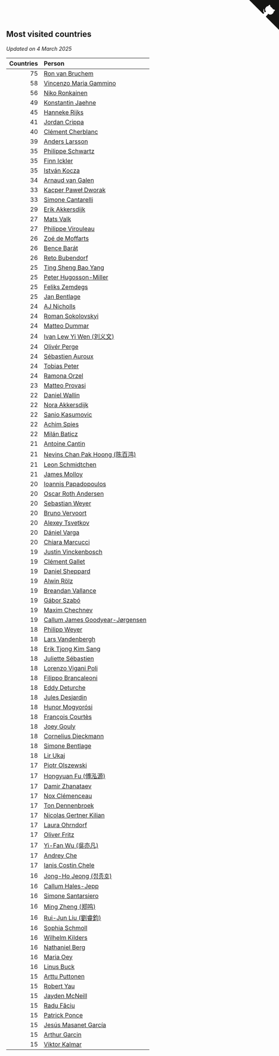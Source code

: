 ## Most visited countries

*Updated on  4 March 2025*

| Countries | Person |
| ---: | :--- |
| 75 | [Ron van Bruchem](https://www.worldcubeassociation.org/persons/2003BRUC01) |
| 58 | [Vincenzo Maria Gammino](https://www.worldcubeassociation.org/persons/2016GAMM01) |
| 56 | [Niko Ronkainen](https://www.worldcubeassociation.org/persons/2010RONK01) |
| 49 | [Konstantin Jaehne](https://www.worldcubeassociation.org/persons/2015JAEH01) |
| 45 | [Hanneke Rijks](https://www.worldcubeassociation.org/persons/2008RIJK01) |
| 41 | [Jordan Crippa](https://www.worldcubeassociation.org/persons/2019CRIP01) |
| 40 | [Clément Cherblanc](https://www.worldcubeassociation.org/persons/2014CHER05) |
| 39 | [Anders Larsson](https://www.worldcubeassociation.org/persons/2003LARS01) |
| 35 | [Philippe Schwartz](https://www.worldcubeassociation.org/persons/2018SCHW02) |
| 35 | [Finn Ickler](https://www.worldcubeassociation.org/persons/2012ICKL01) |
| 35 | [István Kocza](https://www.worldcubeassociation.org/persons/2005KOCZ01) |
| 34 | [Arnaud van Galen](https://www.worldcubeassociation.org/persons/2006GALE01) |
| 33 | [Kacper Paweł Dworak](https://www.worldcubeassociation.org/persons/2020DWOR01) |
| 33 | [Simone Cantarelli](https://www.worldcubeassociation.org/persons/2012CANT02) |
| 29 | [Erik Akkersdijk](https://www.worldcubeassociation.org/persons/2005AKKE01) |
| 27 | [Mats Valk](https://www.worldcubeassociation.org/persons/2007VALK01) |
| 27 | [Philippe Virouleau](https://www.worldcubeassociation.org/persons/2008VIRO01) |
| 26 | [Zoé de Moffarts](https://www.worldcubeassociation.org/persons/2010MOFF02) |
| 26 | [Bence Barát](https://www.worldcubeassociation.org/persons/2008BARA01) |
| 26 | [Reto Bubendorf](https://www.worldcubeassociation.org/persons/2012BUBE01) |
| 25 | [Ting Sheng Bao Yang](https://www.worldcubeassociation.org/persons/2008BAOY01) |
| 25 | [Peter Hugosson-Miller](https://www.worldcubeassociation.org/persons/2021HUGO01) |
| 25 | [Feliks Zemdegs](https://www.worldcubeassociation.org/persons/2009ZEMD01) |
| 25 | [Jan Bentlage](https://www.worldcubeassociation.org/persons/2010BENT01) |
| 24 | [AJ Nicholls](https://www.worldcubeassociation.org/persons/2015NICH04) |
| 24 | [Roman Sokolovskyi](https://www.worldcubeassociation.org/persons/2021SOKO03) |
| 24 | [Matteo Dummar](https://www.worldcubeassociation.org/persons/2017DUMM01) |
| 24 | [Ivan Lew Yi Wen (刘义文)](https://www.worldcubeassociation.org/persons/2012WENI01) |
| 24 | [Olivér Perge](https://www.worldcubeassociation.org/persons/2007PERG01) |
| 24 | [Sébastien Auroux](https://www.worldcubeassociation.org/persons/2008AURO01) |
| 24 | [Tobias Peter](https://www.worldcubeassociation.org/persons/2014PETE03) |
| 24 | [Ramona Orzel](https://www.worldcubeassociation.org/persons/2019ORZE03) |
| 23 | [Matteo Provasi](https://www.worldcubeassociation.org/persons/2009PROV01) |
| 22 | [Daniel Wallin](https://www.worldcubeassociation.org/persons/2013WALL03) |
| 22 | [Nora Akkersdijk](https://www.worldcubeassociation.org/persons/2009CHRI03) |
| 22 | [Sanio Kasumovic](https://www.worldcubeassociation.org/persons/2009KASU01) |
| 22 | [Achim Spies](https://www.worldcubeassociation.org/persons/2021SPIE01) |
| 22 | [Milán Baticz](https://www.worldcubeassociation.org/persons/2005BATI01) |
| 21 | [Antoine Cantin](https://www.worldcubeassociation.org/persons/2010CANT02) |
| 21 | [Nevins Chan Pak Hoong (陈百鸿)](https://www.worldcubeassociation.org/persons/2010CHAN20) |
| 21 | [Leon Schmidtchen](https://www.worldcubeassociation.org/persons/2010SCHM01) |
| 21 | [James Molloy](https://www.worldcubeassociation.org/persons/2011MOLL01) |
| 20 | [Ioannis Papadopoulos](https://www.worldcubeassociation.org/persons/2013PAPA01) |
| 20 | [Oscar Roth Andersen](https://www.worldcubeassociation.org/persons/2008ANDE02) |
| 20 | [Sebastian Weyer](https://www.worldcubeassociation.org/persons/2010WEYE02) |
| 20 | [Bruno Vervoort](https://www.worldcubeassociation.org/persons/2011VERV01) |
| 20 | [Alexey Tsvetkov](https://www.worldcubeassociation.org/persons/2017TSVE02) |
| 20 | [Dániel Varga](https://www.worldcubeassociation.org/persons/2008VARG01) |
| 20 | [Chiara Marcucci](https://www.worldcubeassociation.org/persons/2021MARC03) |
| 19 | [Justin Vinckenbosch](https://www.worldcubeassociation.org/persons/2016VINC03) |
| 19 | [Clément Gallet](https://www.worldcubeassociation.org/persons/2004GALL02) |
| 19 | [Daniel Sheppard](https://www.worldcubeassociation.org/persons/2009SHEP01) |
| 19 | [Alwin Rölz](https://www.worldcubeassociation.org/persons/2016ROLZ01) |
| 19 | [Breandan Vallance](https://www.worldcubeassociation.org/persons/2007VALL01) |
| 19 | [Gábor Szabó](https://www.worldcubeassociation.org/persons/2005SZAB02) |
| 19 | [Maxim Chechnev](https://www.worldcubeassociation.org/persons/2011CHEC01) |
| 19 | [Callum James Goodyear-Jørgensen](https://www.worldcubeassociation.org/persons/2012GOOD02) |
| 18 | [Philipp Weyer](https://www.worldcubeassociation.org/persons/2010WEYE01) |
| 18 | [Lars Vandenbergh](https://www.worldcubeassociation.org/persons/2003VAND01) |
| 18 | [Erik Tjong Kim Sang](https://www.worldcubeassociation.org/persons/2018SANG01) |
| 18 | [Juliette Sébastien](https://www.worldcubeassociation.org/persons/2014SEBA01) |
| 18 | [Lorenzo Vigani Poli](https://www.worldcubeassociation.org/persons/2007POLI01) |
| 18 | [Filippo Brancaleoni](https://www.worldcubeassociation.org/persons/2008BRAN01) |
| 18 | [Eddy Deturche](https://www.worldcubeassociation.org/persons/2014DETU01) |
| 18 | [Jules Desjardin](https://www.worldcubeassociation.org/persons/2010DESJ01) |
| 18 | [Hunor Mogyorósi](https://www.worldcubeassociation.org/persons/2015MOGY01) |
| 18 | [François Courtès](https://www.worldcubeassociation.org/persons/2008COUR01) |
| 18 | [Joey Gouly](https://www.worldcubeassociation.org/persons/2007GOUL01) |
| 18 | [Cornelius Dieckmann](https://www.worldcubeassociation.org/persons/2009DIEC01) |
| 18 | [Simone Bentlage](https://www.worldcubeassociation.org/persons/2014OHLE01) |
| 18 | [Lir Ukaj](https://www.worldcubeassociation.org/persons/2016UKAJ01) |
| 17 | [Piotr Olszewski](https://www.worldcubeassociation.org/persons/2013OLSZ02) |
| 17 | [Hongyuan Fu (傅泓源)](https://www.worldcubeassociation.org/persons/2017FUHO01) |
| 17 | [Damir Zhanataev](https://www.worldcubeassociation.org/persons/2017ZHAD01) |
| 17 | [Nox Clémenceau](https://www.worldcubeassociation.org/persons/2015CLEM03) |
| 17 | [Ton Dennenbroek](https://www.worldcubeassociation.org/persons/2003DENN01) |
| 17 | [Nicolas Gertner Kilian](https://www.worldcubeassociation.org/persons/2013GERT01) |
| 17 | [Laura Ohrndorf](https://www.worldcubeassociation.org/persons/2009OHRN01) |
| 17 | [Oliver Fritz](https://www.worldcubeassociation.org/persons/2014FRIT02) |
| 17 | [Yi-Fan Wu (吳亦凡)](https://www.worldcubeassociation.org/persons/2010WUIF01) |
| 17 | [Andrey Che](https://www.worldcubeassociation.org/persons/2015CHEA01) |
| 17 | [Ianis Costin Chele](https://www.worldcubeassociation.org/persons/2021CHEL01) |
| 16 | [Jong-Ho Jeong (정종호)](https://www.worldcubeassociation.org/persons/2008JONG03) |
| 16 | [Callum Hales-Jepp](https://www.worldcubeassociation.org/persons/2012HALE01) |
| 16 | [Simone Santarsiero](https://www.worldcubeassociation.org/persons/2009SANT01) |
| 16 | [Ming Zheng (郑鸣)](https://www.worldcubeassociation.org/persons/2009ZHEN11) |
| 16 | [Rui-Jun Liu (劉睿鈞)](https://www.worldcubeassociation.org/persons/2011LIUR02) |
| 16 | [Sophia Schmoll](https://www.worldcubeassociation.org/persons/2018SCHM05) |
| 16 | [Wilhelm Kilders](https://www.worldcubeassociation.org/persons/2010KILD02) |
| 16 | [Nathaniel Berg](https://www.worldcubeassociation.org/persons/2012BERG04) |
| 16 | [Maria Oey](https://www.worldcubeassociation.org/persons/2007OEYM01) |
| 16 | [Linus Buck](https://www.worldcubeassociation.org/persons/2016BUCK01) |
| 15 | [Arttu Puttonen](https://www.worldcubeassociation.org/persons/2016PUTT01) |
| 15 | [Robert Yau](https://www.worldcubeassociation.org/persons/2009YAUR01) |
| 15 | [Jayden McNeill](https://www.worldcubeassociation.org/persons/2012MCNE01) |
| 15 | [Radu Făciu](https://www.worldcubeassociation.org/persons/2009FACI01) |
| 15 | [Patrick Ponce](https://www.worldcubeassociation.org/persons/2012PONC02) |
| 15 | [Jesús Masanet García](https://www.worldcubeassociation.org/persons/2004MASA01) |
| 15 | [Arthur Garcin](https://www.worldcubeassociation.org/persons/2014GARC27) |
| 15 | [Viktor Kalmar](https://www.worldcubeassociation.org/persons/2011KALM01) |


<a href="https://github.com/jonatanklosko/wca_statistics" class="github-corner" aria-label="View source on Github"><svg width="80" height="80" viewBox="0 0 250 250" style="fill:#151513; color:#fff; position: absolute; top: 0; border: 0; right: 0;" aria-hidden="true"><path d="M0,0 L115,115 L130,115 L142,142 L250,250 L250,0 Z"></path><path d="M128.3,109.0 C113.8,99.7 119.0,89.6 119.0,89.6 C122.0,82.7 120.5,78.6 120.5,78.6 C119.2,72.0 123.4,76.3 123.4,76.3 C127.3,80.9 125.5,87.3 125.5,87.3 C122.9,97.6 130.6,101.9 134.4,103.2" fill="currentColor" style="transform-origin: 130px 106px;" class="octo-arm"></path><path d="M115.0,115.0 C114.9,115.1 118.7,116.5 119.8,115.4 L133.7,101.6 C136.9,99.2 139.9,98.4 142.2,98.6 C133.8,88.0 127.5,74.4 143.8,58.0 C148.5,53.4 154.0,51.2 159.7,51.0 C160.3,49.4 163.2,43.6 171.4,40.1 C171.4,40.1 176.1,42.5 178.8,56.2 C183.1,58.6 187.2,61.8 190.9,65.4 C194.5,69.0 197.7,73.2 200.1,77.6 C213.8,80.2 216.3,84.9 216.3,84.9 C212.7,93.1 206.9,96.0 205.4,96.6 C205.1,102.4 203.0,107.8 198.3,112.5 C181.9,128.9 168.3,122.5 157.7,114.1 C157.9,116.9 156.7,120.9 152.7,124.9 L141.0,136.5 C139.8,137.7 141.6,141.9 141.8,141.8 Z" fill="currentColor" class="octo-body"></path></svg></a><style>.github-corner:hover .octo-arm{animation:octocat-wave 560ms ease-in-out}@keyframes octocat-wave{0%,100%{transform:rotate(0)}20%,60%{transform:rotate(-25deg)}40%,80%{transform:rotate(10deg)}}@media (max-width:500px){.github-corner:hover .octo-arm{animation:none}.github-corner .octo-arm{animation:octocat-wave 560ms ease-in-out}}</style>
